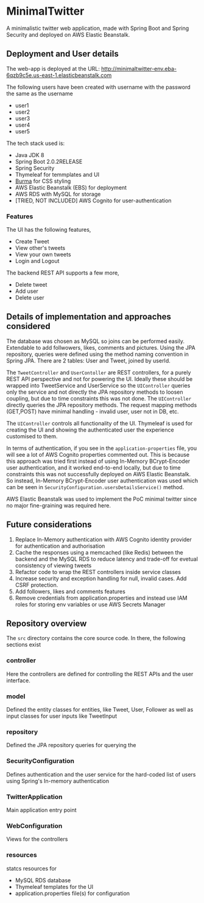 # MinimalTwitter
A minimalistic twitter web application, made with Spring Boot and Spring Security and deployed on AWS Elastic Beanstalk.

## Deployment and User details

The web-app is deployed at the URL: http://minimaltwitter-env.eba-6qzb9c5e.us-east-1.elasticbeanstalk.com

The following users have been created with username with the password the same as the username

- user1
- user2
- user3
- user4
- user5

The tech stack used is:

- Java JDK 8
- Spring Boot 2.0.2RELEASE
- Spring Security
- Thymeleaf for temmplates and UI
- [Burma](https://bulma.io/) for CSS styling
- AWS Elastic Beanstalk (EBS) for deployment
- AWS RDS with MySQL for storage
- [TRIED, NOT INCLUDED] AWS Cognito for user-authentication 

### Features

The UI has the following features,

- Create Tweet
- View other's tweets
- View your own tweets
- Login and Logout

The backend REST API supports a few more,

- Delete tweet
- Add user
- Delete user


## Details of implementation and approaches considered

The database was chosen as MySQL so joins can be performed easily. Extendable to add follwowers, likes, comments and pictures. Using the JPA repository, queries were defined using the method naming convention in Spring JPA. There are 2 tables: User and Tweet, joined by userId.

The `TweetController` and `UserContoller` are REST controllers, for a purely REST API perspective and not for powering the UI. Ideally these should be wrapped into TweetService and UserService so the `UIController` queries only the service and not directly the JPA repository methods to loosen coupling, but due to time constraints this was not done. The `UIController` directly queries the JPA repository methods. The request mapping methods (GET,POST) have minimal handling - invalid user, user not in DB, etc.

The `UIController` controls all functionality of the UI. Thymeleaf is used for creating the UI and showing the authenticated user the experience customised to them. 

In terms of authentication, if you see in the `application-properties` file, you will see a lot of AWS Cognito properties commented out. This is because this approach was tried first instead of using In-Memory BCrypt-Encoder user authentication, and it worked end-to-end locally, but due to time constraints this was not successfully deployed on AWS Elastic Beanstalk. So instead, In-Memory BCrypt-Encoder user authentication was used which can be seen in `SecurityConfiguration.usersDetailsService()` method.

AWS Elastic Beanstalk was used to implement the PoC minimal twitter since no major fine-graining was required here.

## Future considerations

1. Replace In-Memory authentication with AWS Cognito identity provider for authentication and authorisation
2. Cache the responses using a memcached (like Redis) between the backend and the MySQL RDS to reduce latency and trade-off for evetual consistency of viewing tweets
3. Refactor code to wrap the REST controllers inside service classes
4. Increase security and exception handling for null, invalid cases. Add CSRF protection.
5. Add followers, likes and comments features
6. Remove credentials from application.properties and instead use IAM roles for storing env variables or use AWS Secrets Manager

## Repository overview

The `src` directory contains the core source code. In there, the following sections exist

### controller

Here the controllers are defined for controlling the REST APIs and the user interface.

### model

Defined the entity classes for entities, like Tweet, User, Follower as well as input classes for user inputs like TweetInput

### repository

Defined the JPA repository queries for querying the

### SecurityConfiguration

Defines authentication and the user service for the hard-coded list of users using Spring's In-memory authentication

### TwitterApplication

Main application entry point

### WebConfiguration

Views for the controllers

### resources

statcs resources for
- MySQL RDS database
- Thymeleaf templates for the UI
- application.properties file(s) for configuration 

